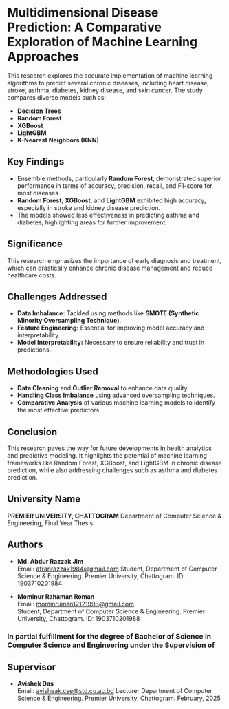 # Multidimensional Disease Prediction: A Comparative Exploration of Machine Learning Approaches

This research explores the accurate implementation of machine learning algorithms to predict several chronic diseases, including heart disease, stroke, asthma, diabetes, kidney disease, and skin cancer. The study compares diverse models such as:
- **Decision Trees**  
- **Random Forest**  
- **XGBoost**  
- **LightGBM**  
- **K-Nearest Neighbors (KNN)**  

## Key Findings
- Ensemble methods, particularly **Random Forest**, demonstrated superior performance in terms of accuracy, precision, recall, and F1-score for most diseases.
- **Random Forest**, **XGBoost**, and **LightGBM** exhibited high accuracy, especially in stroke and kidney disease prediction.
- The models showed less effectiveness in predicting asthma and diabetes, highlighting areas for further improvement.

## Significance
This research emphasizes the importance of early diagnosis and treatment, which can drastically enhance chronic disease management and reduce healthcare costs.

## Challenges Addressed
- **Data Imbalance:** Tackled using methods like **SMOTE (Synthetic Minority Oversampling Technique)**.
- **Feature Engineering:** Essential for improving model accuracy and interpretability.
- **Model Interpretability:** Necessary to ensure reliability and trust in predictions.

## Methodologies Used
- **Data Cleaning** and **Outlier Removal** to enhance data quality.
- **Handling Class Imbalance** using advanced oversampling techniques.
- **Comparative Analysis** of various machine learning models to identify the most effective predictors.

## Conclusion
This research paves the way for future developments in health analytics and predictive modeling. It highlights the potential of machine learning frameworks like Random Forest, XGBoost, and LightGBM in chronic disease prediction, while also addressing challenges such as asthma and diabetes prediction.

## University Name
**PREMIER UNIVERSITY, CHATTOGRAM**
Department of Computer Science & Engineering,
Final Year Thesis.

## Authors
- **Md. Abdur Razzak Jim**  
  Email: [afranrazzak1984@gmail.com](mailto:afranrazzak1984@gmail.com)
  Student,
  Department of Computer Science & Engineering.
  Premier University, Chattogram.
  ID: 1903710201984

- **Mominur Rahaman Roman**  
  Email: [mominruman12121998@gmail.com](mailto:mominruman12121998@gmail.com)  
  Student,
  Department of Computer Science & Engineering.
  Premier University, Chattogram.
  ID: 1903710201988

### In partial fulfillment for the degree of Bachelor of Science in Computer Science and Engineering under the Supervision of
## Supervisor
- **Avishek Das**  
  Email: [avisheak.cse@std.cu.ac.bd](mailto:avisheak.cse@std.cu.ac.bd)
  Lecturer
  Department of Computer Science & Engineering.
  Premier University, Chattogram.
  February, 2025  
  
